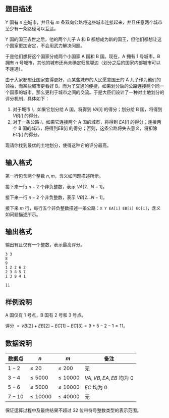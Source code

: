 ## 题目描述

Y 国有 $n$ 座城市，并且有 $m$ 条双向公路将这些城市连接起来，并且任意两个城市至少有一条路径可以互达。

Y 国的国王去世之后，他的两个儿子 A 和 B 都想成为新的国王，但他们都想让这个国家更加安定，不会用武力解决问题。

于是他们想将这个国家分成两个小国家 A 国和 B 国。现在，A 拥有 $1$ 号城市，B 拥有 $n$ 号城市，其他的城市还尚未确定归属哪边（划分之后的国家内部城市可以不连通）。

由于大家都想让国家变得更好，而某些城市的人民愿意国王的 A 儿子作为他们的领袖，而某些城市更看好 B，而为了交通的便捷，如果划分后的公路连接两个同一个国家的城市，那么更利于城市之间的交流。于是大臣们设计了一种对土地划分的评分机制，具体如下：

1. 对于城市 $i$，如果它划分给 A 国，将得到 $VA[i]$ 的得分；划分给 B 国，将得到 $VB[i]$ 的得分。
2. 对于一条公路 $i$，如果它连接两个 A 国的城市，将得到 $EA[i]$ 的得分；连接两个 B 国的城市，将得到$EB[i]$ 的得分；否则，这条公路将失去意义，将扣除 $EC[i]$ 的得分。

现请你找到最优的土地划分，使得这种它的评分最高。

## 输入格式

第一行包含两个整数 $n,m$，含义如问题描述所示。

接下来一行 $n-2$ 个非负整数，表示 $VA[2 \dots N-1]$。

接下来一行 $n-2$ 个非负整数，表示 $VB[2 \dots N-1]$。

接下来 $m$ 行，每行五个非负整数描述一条公路：`X Y EA[i] EB[i] EC[i]`，含义如问题描述所示。

## 输出格式

输出有且仅有一个整数，表示最高评分。

```input1
3 3
8
9
1 2 2 6 2
2 3 8 5 7
1 3 9 4 1
```
```output1
11
```

## 样例说明

A 国仅有 $1$ 号点，B 国有 $2$ 号和 $3$ 号点。

评分 $=VB[2]+EB[2]-EC[1]-EC[3]=9+5-2-1=11$。

## 数据说明

|数据点|$n$|$m$|备注|
|--|--|--|--|
|$1-2$|$\le 20$|$\le 200$|无|
|$3-4$|$\le 5000$|$\le 10000$|$VA,VB,EA,EB$ 均为 $0$|
|$5-6$|$\le 5000$|$\le 10000$|$EC$ 均为 $0$|
|$7-10$|$\le 10000$|$\le 40000$|无|

保证运算过程中及最终结果不超过 32 位带符号整数类型的表示范围。

